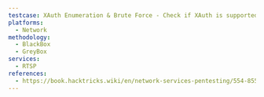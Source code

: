 ```yaml
---
testcase: XAuth Enumeration & Brute Force - Check if XAuth is supported and attempt brute force on the XAuth username and password phase using ikeforce with known or guessed PSK and group ID
platforms: 
  - Network
methodology: 
  - BlackBox
  - GreyBox
services:
  - RTSP
references:
  - https://book.hacktricks.wiki/en/network-services-pentesting/554-8554-pentesting-rtsp.html
---
```


